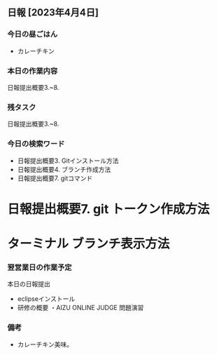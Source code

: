 ## 日報 [2023年4月4日]

### 今日の昼ごはん

* カレーチキン

### 本日の作業内容

日報提出概要3.~8.

### 残タスク

日報提出概要3.~8.
### 今日の検索ワード

* 日報提出概要3. Gitインストール方法
* 日報提出概要4. ブランチ作成方法
* 日報提出概要7. gitコマンド
# 日報提出概要7. git トークン作成方法
# ターミナル ブランチ表示方法
### 翌営業日の作業予定

本日の日報提出
* eclipseインストール
* 研修の概要 ・AIZU ONLINE JUDGE 問題演習
### 備考

* カレーチキン美味。
